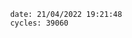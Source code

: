 

                date: 21/04/2022 19:21:48
                cycles: 39060

                         